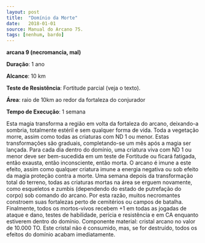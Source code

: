 ```yaml
---
layout: post
title:  "Domínio da Morte"
date:   2018-01-01
source: Manual do Arcano 75.
tags: [nenhum, bardo]
---
```


**arcana 9 (necromancia, mal)**

**Duração**: 1 ano

**Alcance**: 10 km

**Teste de Resistência**: Fortitude parcial (veja o texto).

**Área**: raio de 10km ao redor da fortaleza do conjurador

**Tempo de Execução**: 1 semana

Esta magia transforma a região em volta da fortaleza do arcano, deixando-a sombria, totalmente estéril e sem qualquer forma de vida. Toda a vegetação morre, assim como todas as criaturas com ND 1 ou menor. Estas transformações são graduais, completando-se um mês após a magia ser lançada. Para cada dia dentro do domínio, uma criatura viva com ND 1 ou menor deve ser bem-sucedida em um teste de Fortitude ou ficará fatigada, então exausta, então inconsciente, então morta. O arcano é imune a este efeito, assim como qualquer criatura imune a energia negativa ou sob efeito da magia proteção contra a morte. Uma semana depois da transformação total do terreno, todas as criaturas mortas na área se erguem novamente, como esqueletos e zumbis (dependendo do estado de putrefação do corpo) sob comando do arcano.
Por esta razão, muitos necromantes constroem suas fortalezas perto de cemitérios ou campos de batalha. Finalmente, todos os mortos-vivos recebem +1 em todas as jogadas de ataque e dano, testes de habilidade, perícia e resistência e em CA enquanto estiverem dentro do domínio.
Componente material: cristal arcano no valor de 10.000 TO. Este cristal não é consumido, mas, se for destruído, todos os efeitos do domínio acabam imediatamente.
